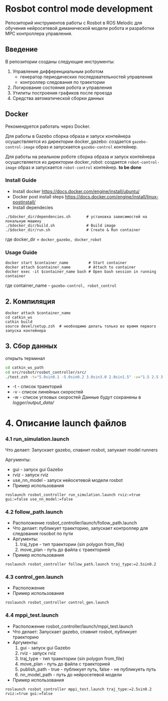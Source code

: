 # Rosbot control mode development 

Репозиторий инструментов работы с Rosbot в ROS Melodic для обучения нейросетевой диманической модели робота и разработки MPC контроллера управления. 

## Введение

В репозитории созданы следующие инструменты:

1. Управление дифференциальным роботом
	* генератор периодических последовательноcтей управления
	* контроллер следования по траектории 
2. Логирование состояния робота и управления
3. Утилиты построения графиков после проезда
4. Средства автоматической сборки данных 

## Docker 

Рекомендуется работать через Docker. 

Для работы в Gazebo сборка образа и запуск контейнера осуществляется из директории docker_gazebo: создается `gazebo-control-image` образ и запускается `gazebo-control` контейнер. 

Для работы на реальном роботе сборка образа и запуск контейнера осуществляется из директории docker_robot: создается `robot-control-image` образ и запускается `robot-control` контейнер. **to be done**

### Install Guide
- Install docker  https://docs.docker.com/engine/install/ubuntu/
- Docker post install steps https://docs.docker.com/engine/install/linux-postinstall/
- Install dependecies
```
./$docker_dir/dependencies.sh		# установка зависимостей на локальную машину
./$docker_dir/build.sh				# Build image 
./$docker_dir/run.sh				# Create & Run container
```
где docker_dir = `docker_gazebo, docker_robot`

### Usage Guide
```
docker start $container_name 		 # Start container
docker attach $container_name 		 # Attach to container
docker exec -it $container_name bash # Open bash session in running container 
```
где container_name - `gazebo-control, robot_control`

## 2. Компиляция 

```
docker attach $container_name
cd catkin_ws
catkin build
source devel/setup.zsh  # необходимо делать только во время первого запуска контейнера
```

## 3. Сбор данных
открыть терминал
```bash
cd catkin_ws_path
cd src/rosbot/rosbot_controller/src/ 
./test.zsh -t="5.0sin0.1 -5.0sin0.2 3.0sin3.0 2.0sin1.5" -v="1.5 2.5 3.5 4.5" -w="0.5 1.0 2.5 3.0"
```
* -t - список траекторий
* -v - список линейных скоростей
* -w - список угловых скоростей
Данные будут сохранены в *logger/output_data/*

# 4. Описание launch файлов

### 4.1 run_simulation.launch
Что делает: Запускает gazebo, спавнит rosbot, запукает model runners

Аргументы:
	
* gui - запуск gui Gazebo
* rviz - запуск rviz
* use_nn_model - запуск нейосетевой модели rosbot
* Пример использования
```
roslaunch rosbot_controller run_simulation.launch rviz:=true gui:=false use_nn_model:=false
```

### 4.2 follow_path.launch
* Расположение rosbot_controller/launch/follow_path.launch
* Что делает: публикует траекторию, запускает контроллер для следования rosobot по пути
* Аргументы:
	1. traj_type - тип траектории {sin polygon from_file}
	2. move_plan - путь до файла с траекторией
* Пример использования
```
roslaunch rosbot_controller follow_path.launch traj_type:=2.5sin0.2
```

### 4.3 control_gen.launch
* Расположение 
* Пример использования
```
roslaunch rosbot_controller control_gen.launch
```


### 4.4 mppi_test.launch
* Расположение rosbot_controller/launch/mppi_test.launch
* Что делает: Запускает gazebo, спавнит rosbot, публикует траекторию
* Аргументы:
	1. gui - запуск gui Gazebo
	2. rviz - запуск rviz
	3. traj_type - тип траектории {sin polygon from_file}
	4. move_plan - путь до файла с траекторией
	5. publish_path - true - публикует путь, false - не публикуеть путь
	6. nn_model_path - путь до нейросетевой модели
* Пример использования
```
roslaunch rosbot_controller mppi_test.launch traj_type:=2.5sin0.2 rviz:=true gui:=false 
```
